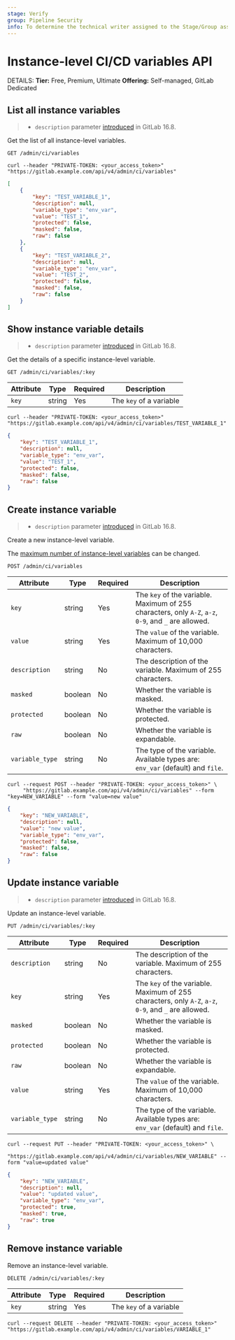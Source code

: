 ```yaml
---
stage: Verify
group: Pipeline Security
info: To determine the technical writer assigned to the Stage/Group associated with this page, see https://handbook.gitlab.com/handbook/product/ux/technical-writing/#assignments
---
```


# Instance-level CI/CD variables API

DETAILS:
**Tier:** Free, Premium, Ultimate
**Offering:** Self-managed, GitLab Dedicated

## List all instance variables

> - `description` parameter [introduced](https://gitlab.com/gitlab-org/gitlab/-/issues/418331) in GitLab 16.8.

Get the list of all instance-level variables.

```plaintext
GET /admin/ci/variables
```

```shell
curl --header "PRIVATE-TOKEN: <your_access_token>" "https://gitlab.example.com/api/v4/admin/ci/variables"
```

```json
[
    {
        "key": "TEST_VARIABLE_1",
        "description": null,
        "variable_type": "env_var",
        "value": "TEST_1",
        "protected": false,
        "masked": false,
        "raw": false
    },
    {
        "key": "TEST_VARIABLE_2",
        "description": null,
        "variable_type": "env_var",
        "value": "TEST_2",
        "protected": false,
        "masked": false,
        "raw": false
    }
]
```

## Show instance variable details

> - `description` parameter [introduced](https://gitlab.com/gitlab-org/gitlab/-/issues/418331) in GitLab 16.8.

Get the details of a specific instance-level variable.

```plaintext
GET /admin/ci/variables/:key
```

| Attribute | Type    | Required | Description |
|-----------|---------|----------|-------------|
| `key`     | string  | Yes      | The `key` of a variable |

```shell
curl --header "PRIVATE-TOKEN: <your_access_token>" "https://gitlab.example.com/api/v4/admin/ci/variables/TEST_VARIABLE_1"
```

```json
{
    "key": "TEST_VARIABLE_1",
    "description": null,
    "variable_type": "env_var",
    "value": "TEST_1",
    "protected": false,
    "masked": false,
    "raw": false
}
```

## Create instance variable

> - `description` parameter [introduced](https://gitlab.com/gitlab-org/gitlab/-/issues/418331) in GitLab 16.8.

Create a new instance-level variable.

The [maximum number of instance-level variables](../administration/instance_limits.md#cicd-variable-limits) can be changed.

```plaintext
POST /admin/ci/variables
```

| Attribute       | Type    | Required | Description |
|-----------------|---------|----------|-------------|
| `key`           | string  | Yes      | The `key` of the variable. Maximum of 255 characters, only `A-Z`, `a-z`, `0-9`, and `_` are allowed. |
| `value`         | string  | Yes      | The `value` of the variable. Maximum of 10,000 characters. |
| `description`   | string  | No       | The description of the variable. Maximum of 255 characters. |
| `masked`        | boolean | No       | Whether the variable is masked. |
| `protected`     | boolean | No       | Whether the variable is protected. |
| `raw`           | boolean | No       | Whether the variable is expandable. |
| `variable_type` | string  | No       | The type of the variable. Available types are: `env_var` (default) and `file`. |

```shell
curl --request POST --header "PRIVATE-TOKEN: <your_access_token>" \
     "https://gitlab.example.com/api/v4/admin/ci/variables" --form "key=NEW_VARIABLE" --form "value=new value"
```

```json
{
    "key": "NEW_VARIABLE",
    "description": null,
    "value": "new value",
    "variable_type": "env_var",
    "protected": false,
    "masked": false,
    "raw": false
}
```

## Update instance variable

> - `description` parameter [introduced](https://gitlab.com/gitlab-org/gitlab/-/issues/418331) in GitLab 16.8.

Update an instance-level variable.

```plaintext
PUT /admin/ci/variables/:key
```

| Attribute       | Type    | Required | Description |
|-----------------|---------|----------|-------------|
| `description`   | string  | No       | The description of the variable. Maximum of 255 characters. |
| `key`           | string  | Yes      | The `key` of the variable. Maximum of 255 characters, only `A-Z`, `a-z`, `0-9`, and `_` are allowed. |
| `masked`        | boolean | No       | Whether the variable is masked. |
| `protected`     | boolean | No       | Whether the variable is protected. |
| `raw`           | boolean | No       | Whether the variable is expandable. |
| `value`         | string  | Yes      | The `value` of the variable. Maximum of 10,000 characters. |
| `variable_type` | string  | No       | The type of the variable. Available types are: `env_var` (default) and `file`. |

```shell
curl --request PUT --header "PRIVATE-TOKEN: <your_access_token>" \
     "https://gitlab.example.com/api/v4/admin/ci/variables/NEW_VARIABLE" --form "value=updated value"
```

```json
{
    "key": "NEW_VARIABLE",
    "description": null,
    "value": "updated value",
    "variable_type": "env_var",
    "protected": true,
    "masked": true,
    "raw": true
}
```

## Remove instance variable

Remove an instance-level variable.

```plaintext
DELETE /admin/ci/variables/:key
```

| Attribute | Type   | Required | Description |
|-----------|--------|----------|-------------|
| `key`     | string | Yes      | The `key` of a variable |

```shell
curl --request DELETE --header "PRIVATE-TOKEN: <your_access_token>" "https://gitlab.example.com/api/v4/admin/ci/variables/VARIABLE_1"
```
